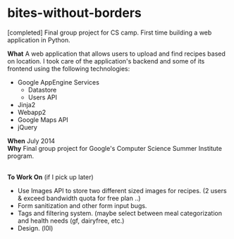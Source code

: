 bites-without-borders
=====================

[completed] Final group project for CS camp. First time building a web application in Python. 

<b>What</b> A web application that allows users to upload and find recipes based on location. I took care of the application's backend and some of its frontend using the following technologies:
<ul>
  <li>
    Google AppEngine Services
    <ul>
      <li>Datastore</li>
      <li>Users API</li>
    </ul>
  </li>
  <li>Jinja2</li>
  <li>Webapp2</li>
  <li>Google Maps API</li>
  <li>jQuery</li>
</ul>
<b>When</b> July 2014<br />
<b>Why</b> Final group project for Google's Computer Science Summer Institute program. <br /><br />

<b>To Work On</b> (if I pick up later)
<ul>
  <li>Use Images API to store two different sized images for recipes. (2 users & exceed bandwidth quota for free plan ..)</li>
  <li>Form sanitization and other form input bugs.</li>
  <li>Tags and filtering system. (maybe select between meal categorization and health needs (gf, dairyfree, etc.)</li>
  <li>Design. (l0l)</li>
</ul>
